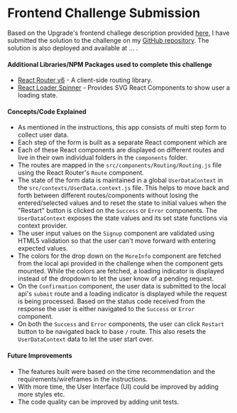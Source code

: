 # Frontend Challenge Submission

Based on the Upgrade's frontend challege description provided [here](https://github.com/upgrade/frontend-challenge), I have submitted the solution to the challenge on my [GitHub repository](https://github.com/ughazi/frontend-challenge). The solution is also deployed and available at ... .

#### Additional Libraries/NPM Packages used to complete this challenge
- [React Router v6](https://reactrouter.com/en/main) - A client-side routing library.
- [React Loader Spinner](https://mhnpd.github.io/react-loader-spinner/) - Provides SVG React Components to show user a loading state.

#### Concepts/Code Explained

 - As mentioned in the instructions, this app consists of multi step form to collect user data.
 - Each step of the form is built as a separate React component which are 
 - Each of these React components are displayed on different routes and live in their own individual folders in the `components` folder.
 - The routes are mapped in the `src/components/Routing/Routing.js` file using the React Router's `Route` component. 
 - The state of the form data is maintained in a global `UserDataContext` in the `src/contexts/UserData.context.js` file. This helps to move back and forth between different routes/components without losing the entered/selected values and to reset the state to initial values when the "Restart" button is clicked on the `Success` or `Error` components. The `UserDataContext` exposes the state values and its set state functions via context provider.
 - The user input values on the `Signup` component are validated using HTML5 validation so that the user can't move forward with entering expected values.
 - The colors for the drop down on the `MoreInfo` component are fetched from the local api provided in the challenge when the component gets mounted. While the colors are fetched, a loading indicator is displayed instead of the dropdown to let the user know of a pending request.
 - On the `Confirmation` component, the user data is submitted to the local api's `submit` route and a loading indicator is displayed while the request is being processed. Based on the status code received from the response the user is either navigated to the `Success` or `Error` component. 
 - On both the `Success` and `Error` components, the user can click `Restart` button to be navigated back to base `/` route. This also resets the `UserDataContext` data to let the user start over.

#### Future Improvements
- The features built were based on the time recommendation and the requirements/wireframes in the instructions.
- With more time, the User Interface (UI) could be improved by adding more styles etc. 
- The code quality can be improved by adding unit tests. 